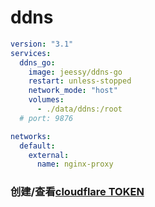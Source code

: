 # ddns

```yaml
version: "3.1"
services:
  ddns_go:
    image: jeessy/ddns-go
    restart: unless-stopped
    network_mode: "host"
    volumes:
      - ./data/ddns:/root
  # port: 9876

networks:
  default:
    external:
      name: nginx-proxy
```

### 创建/查看[cloudflare TOKEN](https://dash.cloudflare.com/profile/api-tokens)
